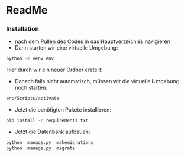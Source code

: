 # ReadMe

### Installation
- nach dem Pullen des Codes in das Hauptverzeichnis navigieren
- Dann starten wir eine virtuelle Umgebung:
```sh
python -m venv env
```
Hier durch wir ein neuer Ordner erstellt
- Danach falls nicht automatisch, müssen wir die virtuelle Umgebung noch starten:
```sh
enc/Scripts/activate
```
- Jetzt die benötigten Pakete installieren:
```sh
pip install -r requirements.txt
```
- Jetzt die Datenbank aufbauen:
```sh
python  manage.py  makemigrations
python  manage.py  migrate
```
